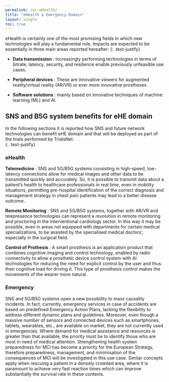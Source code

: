 ```yaml
---
permalink: /uc-eHealth/
title: "eHealth & Emergency Domain"
layout: single
toc: true
---
```

eHealth is certainly one of the most promising fields in which new technologies will play a fundamental role. Impacts are expected to be essentially in three main areas reported hereafter\: 
{: .text-justify}

- **Data transmission** \: increasingly performing technologies in terms of bitrate, latency, security, and resilience enable previously unfeasible use cases.  

- **Peripheral devices** \: These are innovative viewers for augmented reality/virtual reality (AR/VR) or ever more innovative prostheses. 

- **Software solutions** \: mainly based on innovative techniques of machine learning (ML) and AI. 

## SNS and B5G system benefits for eHE domain 

In the following sections it is reported how SNS and future network technologies can benefit eHE domain and that will be deployed as part of the trials performed by TrialsNet.  
{: .text-justify}

### eHealth 

**Telemedicine** \: SNS and 5G/B5G systems consisting in high-speed, low-latency connections allow for medical images and other data to be transmitted quickly and accurately. So, it is possible to transmit data about a patient’s health to healthcare professionals in real time, even in mobility situations, permitting pre-hospital identification of the correct diagnosis and management strategy in chest pain patients may lead to a better disease outcome.  

**Remote Monitoring** \: SNS and 5G/B5G systems, together with AR/VR and telepresence technologies can represent a revolution in remote monitoring and proctoring in the interventional cardiology sector. In this way it may be possible, even in areas not equipped with departments for certain medical specializations, to be assisted by the specialised medical doctors’, especially in the surgical field.    

**Control of Prothesis** \: A smart prosthesis is an application product that combines cognitive imaging and control technology, enabled by radio connectivity to allow a prosthetic device control system with AI technologies for reducing the need for explicit control by the user and thus their cognitive load for driving it. This type of prosthesis control makes the movements of the wearer more natural.  

### Emergency  

SNS and 5G/B5G systems open a new possibility to mass causality incidents. In fact, currently, emergency services in case of accidents are based on predefined Emergency Action Plans, lacking the flexibility to address different dynamic plans and guidelines. Moreover, even though a massive number of sensors and connected devices such as smartphones, tablets, wearables, etc., are available on market, they are not currently used in emergencies. Where demand for medical assistance and resources is greater than that available, the priority must be to identify those who are most in need of medical attention. Strengthening health system preparedness for MCI has become a priority for the European Strategy, therefore preparedness, management, and minimisation of the consequences of MCI will be investigated in this use case. Similar concepts apply when rescuing a patient in a densely crowded area, where it is paramount to achieve very fast reaction times which can improve substantially the survival rate in these contexts.  
